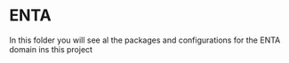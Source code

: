 # ENTA

In this folder you will see al the packages and configurations for the ENTA domain ins this project
